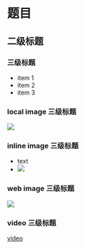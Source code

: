 # 题目

## 二级标题

### 三级标题

- item 1
- item 2
- item 3

### local image 三级标题

![](html/assets/1.png)

### inline image 三级标题

- text
- ![](html/assets/2.jpg)

### web image 三级标题

![](https://pic1.zhimg.com/80/v2-5719356ff2aad48725e5b85365320990_1440w.jpg)

### video 三级标题

[video](assets/markdown2slides-intro.mp4)
